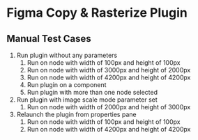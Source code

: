 # Figma Copy & Rasterize Plugin
## Manual Test Cases

1. Run plugin without any parameters
    1. Run on node with width of 100px and height of 100px
    1. Run on node with width of 3000px and height of 2000px
    1. Run on node with width of 4200px and height of 4200px
    1. Run plugin on a component
    1. Run plugin with more than one node selected
1. Run plugin with image scale mode parameter set
    1. Run on node with width of 2000px and height of 3000px
1. Relaunch the plugin from properties pane
    1. Run on node with width of 100px and height of 100px
    1. Run on node with width of 4200px and height of 4200px